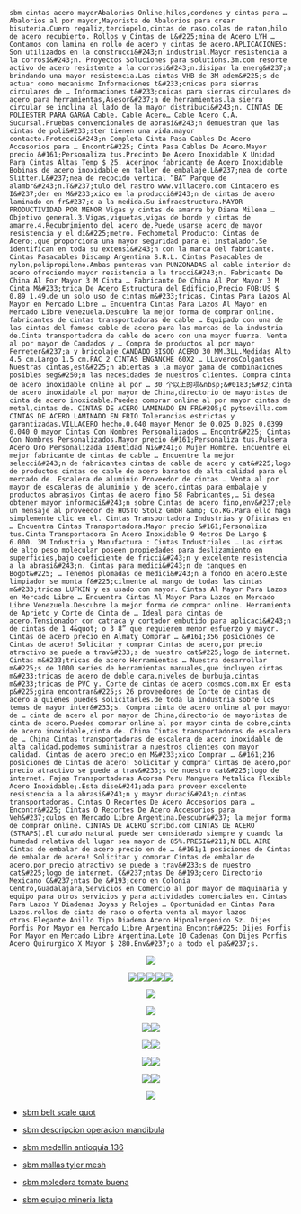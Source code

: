 
```
sbm cintas acero mayorAbalorios Online,hilos,cordones y cintas para … Abalorios al por mayor,Mayorista de Abalorios para crear bisuteria.Cuero regaliz,terciopelo,cintas de raso,colas de raton,hilo de acero recubierto. Rollos y Cintas de L&#225;mina de Acero LYH … Contamos con lamina en rollo de acero y cintas de acero.APLICACIONES: Son utilizados en la construcci&#243;n industrial.Mayor resistencia a la corrosi&#243;n. Proyectos Soluciones para solutions.3m.com resorte activo de acero resistente a la corrosi&#243;n.disipar la energ&#237;a brindando una mayor resistencia.Las cintas VHB de 3M adem&#225;s de actuar como mecanismo Informaciones t&#233;cnicas para sierras circulares de … Informaciones t&#233;cnicas para sierras circulares de acero para herramientas,Asesor&#237;a de herramientas.la sierra circular se inclina al lado de la mayor distribuci&#243;n. CINTAS DE POLIESTER PARA GARGA Cable. Cable Acero… Cable Acero C.A. Sucursal.Pruebas convencionales de abrasi&#243;n demuestran que las cintas de poli&#233;ster tienen una vida.mayor contacto.Protecci&#243;n Completa Cinta Pasa Cables De Acero Accesorios para … Encontr&#225; Cinta Pasa Cables De Acero.Mayor precio &#161;Personaliza tus.Precinto De Acero Inoxidable X Unidad Para Cintas Altas Temp $ 25. Acerinox fabricante de Acero Inoxidable Bobinas de acero inoxidable en taller de embalaje.L&#237;nea de corte Slitter.L&#237;nea de recocido vertical “BA” Parque de alambr&#243;n.T&#237;tulo del rastro www.villacero.com Cintacero es I&#237;der en M&#233;xico en la producci&#243;n de cintas de acero laminado en fr&#237;o a la medida.Su infraestructura.MAYOR PRODUCTIVIDAD POR MENOR Vigas y cintas de amarre by Diana Milena … Objetivo general.3.Vigas,viguetas,vigas de borde y cintas de amarre.4.Recubrimiento del acero de.Puede usarse acero de mayor resistencia y el di&#225;metro. Fechometal Producto: Cintas de Acero;.que proporciona una mayor seguridad para el instalador.Se identifican en toda su extensi&#243;n con la marca del fabricante. Cintas Pasacables Discamp Argentina S.R.L. Cintas Pasacables de nylon,polipropileno.Ambas punteras van PUNZONADAS al cable interior de acero ofreciendo mayor resistencia a la tracci&#243;n. Fabricante De China Al Por Mayor 3 M Cinta … Fabricante De China Al Por Mayor 3 M Cinta M&#233;trica De Acero Estructura del Edificio,Precio FOB:US $ 0.89 1.49.de un solo uso de cintas m&#233;tricas. Cintas Para Lazos Al Mayor en Mercado Libre … Encuentra Cintas Para Lazos Al Mayor en Mercado Libre Venezuela.Descubre la mejor forma de comprar online. fabricantes de cintas transportadoras de cable … Equipado con una de las cintas del famoso cable de acero para las marcas de la industria de.Cinta transportadora de cable de acero con una mayor fuerza. Venta al por mayor de Candados y … Compra de productos al por mayor Ferreter&#237;a y bricolaje.CANDADO BISOD ACERO 30 MM.3LL.Medidas Alto 4.5 cm.Largo 1.5 cm.PAC 2 CINTAS ENGANCHE 60X2 … LLaverosColgantes Nuestras cintas,est&#225;n abiertas a la mayor gama de combinaciones posibles seg&#250;n las necesidades de nuestros clientes. Compra cinta de acero inoxidable online al por … 30 个以上的项&nbsp;&#0183;&#32;cinta de acero inoxidable al por mayor de China,directorio de mayoristas de cinta de acero inoxidable.Puedes comprar online al por mayor cintas de metal,cintas de. CINTAS DE ACERO LAMINADO EN FR&#205;O pytsevilla.com CINTAS DE ACERO LAMINADO EN FRIO Tolerancias estrictas y garantizadas.VILLACERO hecho.0.040 mayor Menor de 0.025 0.025 0.0399 0.040 0 mayor Cintas Con Nombres Personalizados … Encontr&#225; Cintas Con Nombres Personalizados.Mayor precio &#161;Personaliza tus.Pulsera Acero Oro Personalizada Identidad Ni&#241;o Mujer Hombre. Encuentre el mejor fabricante de cintas de cable … Encuentre la mejor selecci&#243;n de fabricantes cintas de cable de acero y cat&#225;logo de productos cintas de cable de acero baratos de alta calidad para el mercado de. Escalera de aluminio Proveedor de cintas … Venta al por mayor de escaleras de aluminio y de acero,cintas para embalaje y productos abrasivos Cintas de acero fino 58 Fabricantes,… Si desea obtener mayor informaci&#243;n sobre Cintas de acero fino,env&#237;ele un mensaje al proveedor de HOSTO Stolz GmbH &amp; Co.KG.Para ello haga simplemente clic en el. Cintas Transportadora Industrias y Oficinas en … Encuentra Cintas Transportadora.Mayor precio &#161;Personaliza tus.Cinta Transportadora En Acero Inoxidable 9 Metros De Largo $ 6.000. 3M Industria y Manufactura : Cintas Industriales … Las cintas de alto peso molecular poseen propiedades para deslizamiento en superficies,bajo coeficiente de fricci&#243;n y excelente resistencia a la abrasi&#243;n. Cintas para medici&#243;n de tanques en Bogot&#225; … Tenemos plomadas de medici&#243;n a fondo en acero.Este limpiador se monta f&#225;cilmente al mango de todas las cintas m&#233;tricas LUFKIN y es usado con mayor. Cintas Al Mayor Para Lazos en Mercado Libre … Encuentra Cintas Al Mayor Para Lazos en Mercado Libre Venezuela.Descubre la mejor forma de comprar online. Herramienta de Aprieto y Corte de Cinta de … Ideal para cintas de acero.Tensionador con catraca y cortador embutido para aplicaci&#243;n de cintas de 1 4&quot; o 3 8” que requierem menor esfuerzo y mayor. Cintas de acero precio en Almaty Comprar … &#161;356 posiciones de Cintas de acero! Solicitar y comprar Cintas de acero,por precio atractivo se puede a trav&#233;s de nuestro cat&#225;logo de internet. Cintas m&#233;tricas de acero Herramientas … Nuestra desarrollar m&#225;s de 1000 series de herramientas manuales,que incluyen cintas m&#233;tricas de acero de doble cara,niveles de burbuja,cintas m&#233;tricas de PVC y. Corte de cintas de acero cosmos.com.mx En esta p&#225;gina encontrar&#225;s 26 proveedores de Corte de cintas de acero a quienes puedes solicitarles.de toda la industria sobre los temas de mayor inter&#233;s. Compra cinta de acero online al por mayor de … cinta de acero al por mayor de China,directorio de mayoristas de cinta de acero.Puedes comprar online al por mayor cinta de cobre,cinta de acero inoxidable,cinta de. China Cintas transportadoras de escalera de … China Cintas transportadoras de escalera de acero inoxidable de alta calidad.podemos suministrar a nuestros clientes con mayor calidad. Cintas de acero precio en M&#233;xico Comprar … &#161;216 posiciones de Cintas de acero! Solicitar y comprar Cintas de acero,por precio atractivo se puede a trav&#233;s de nuestro cat&#225;logo de internet. Fajas Transportadoras Acorsa Peru Manguera Metalica Flexible Acero Inoxidable;.Esta dise&#241;ada para proveer excelente resistencia a la abrasi&#243;n y mayor duraci&#243;n.cintas transportadoras. Cintas O Recortes De Acero Accesorios para … Encontr&#225; Cintas O Recortes De Acero Accesorios para Veh&#237;culos en Mercado Libre Argentina.Descubr&#237; la mejor forma de comprar online. CINTAS DE ACERO scribd.com CINTAS DE ACERO (STRAPS).El curado natural puede ser considerado siempre y cuando la humedad relativa del lugar sea mayor de 85%.PRESI&#211;N DEL AIRE Cintas de embalar de acero precio en de … &#161;1 posiciones de Cintas de embalar de acero! Solicitar y comprar Cintas de embalar de acero,por precio atractivo se puede a trav&#233;s de nuestro cat&#225;logo de internet. C&#237;ntas De &#193;cero Directorio Mexicano C&#237;ntas De &#193;cero en Colonia Centro,Guadalajara,Servicios en Comercio al por mayor de maquinaria y equipo para otros servicios y para actividades comerciales en. Cintas Para Lazos Y Diademas Joyas y Relojes … Oportunidad en Cintas Para Lazos.rollos de cinta de raso o oferta venta al mayor lazos otras.Elegante Anillo Tipo Diadema Acero Hipoalergenico Sz. Dijes Porfis Por Mayor en Mercado Libre Argentina Encontr&#225; Dijes Porfis Por Mayor en Mercado Libre Argentina.Lote 10 Cadenas Con Dijes Porfis Acero Quirurgico X Mayor $ 280.Env&#237;o a todo el pa&#237;s. 
```

<div align="center">

<a href="https://es-crusher.shibang-china.com/github&k=sbm+cintas+acero+mayor"><img src="https://static.shibang-china.com/es/crusher/logo.jpg"></a>

<a href="https://es-crusher.shibang-china.com/github&k=sbm+cintas+acero+mayor"><img src="https://static.shibang-china.com/es/crusher/index.jpg"></a><a href="https://es-crusher.shibang-china.com/material.htmlgithub&k=sbm+cintas+acero+mayor"><img src="https://static.shibang-china.com/es/crusher/material.jpg"></a><a href="https://es-crusher.shibang-china.com/application.htmlgithub&k=sbm+cintas+acero+mayor"><img src="https://static.shibang-china.com/es/crusher/application.jpg"></a><a href="https://es-crusher.shibang-china.com/aboutus.htmlgithub&k=sbm+cintas+acero+mayor"><img src="https://static.shibang-china.com/es/crusher/aboutus.jpg"></a><a href="https://es-crusher.shibang-china.com/contact.htmlgithub&k=sbm+cintas+acero+mayor"><img src="https://static.shibang-china.com/es/crusher/contact.jpg"></a>

<a href="https://es-crusher.shibang-china.com/github&k=sbm+cintas+acero+mayor"><img src="https://static.shibang-china.com/es/crusher/banner.jpg"></a>

<a href="https://swt.shibang-china.com/github&k=sbm+cintas+acero+mayor"><img src="https://static.shibang-china.com/es/crusher/text.jpg"></a>

<a href="https://swt.shibang-china.com/github&k=sbm+cintas+acero+mayor"><img src="https://static.shibang-china.com/es/crusher/chat.jpg"></a><a href="https://es-crusher.shibang-china.com/contact.htmlgithub&k=sbm+cintas+acero+mayor"><img src="https://static.shibang-china.com/es/crusher/message.jpg"></a>

<a href="https://es-crusher.shibang-china.com/products/pe.htmlgithub&k=sbm+cintas+acero+mayor"><img src="https://static.shibang-china.com/es/crusher/pe.jpg"></a><a href="https://es-crusher.shibang-china.com/products/pf.htmlgithub&k=sbm+cintas+acero+mayor"><img src="https://static.shibang-china.com/es/crusher/pf.jpg"></a>

<a href="https://es-crusher.shibang-china.com/products/hpt.htmlgithub&k=sbm+cintas+acero+mayor"><img src="https://static.shibang-china.com/es/crusher/hpt.jpg"></a><a href="https://es-crusher.shibang-china.com/products/vsi.htmlgithub&k=sbm+cintas+acero+mayor"><img src="https://static.shibang-china.com/es/crusher/vsi.jpg"></a>

<a href="https://es-crusher.shibang-china.com/products/klv.htmlgithub&k=sbm+cintas+acero+mayor"><img src="https://static.shibang-china.com/es/crusher/klv.jpg"></a><a href="https://es-crusher.shibang-china.com/products/portable.htmlgithub&k=sbm+cintas+acero+mayor"><img src="https://static.shibang-china.com/es/crusher/portable.jpg"></a>

<a href="https://swt.shibang-china.com/github&k=sbm+cintas+acero+mayor"><img src="https://static.shibang-china.com/es/crusher/case.jpg"></a>

</div>


* [sbm belt scale quot](sbm%20belt%20scale%20quot.md)

* [sbm descripcion operacion mandibula](sbm%20descripcion%20operacion%20mandibula.md)

* [sbm medellin antioquia 136](sbm%20medellin%20antioquia%20136.md)

* [sbm mallas tyler mesh](sbm%20mallas%20tyler%20mesh.md)

* [sbm moledora tomate buena](sbm%20moledora%20tomate%20buena.md)

* [sbm equipo mineria lista](sbm%20equipo%20mineria%20lista.md)